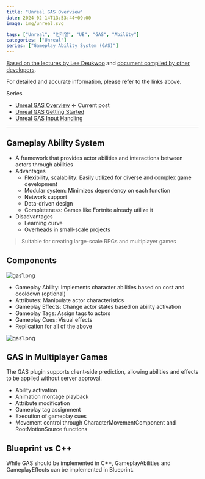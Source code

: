 ```yaml
---
title: "Unreal GAS Overview"
date: 2024-02-14T13:53:44+09:00
image: img/unreal.svg

tags: ["Unreal", "언리얼", "UE", "GAS", "Ability"]
categories: ["Unreal"]
series: ["Gameplay Ability System (GAS)"]
---
```


[Based on the lectures by Lee Deukwoo](https://www.inflearn.com/course/%EC%9D%B4%EB%93%9D%EC%9A%B0-%EC%96%B8%EB%A6%AC%EC%96%BC-%ED%94%84%EB%A1%9C%EA%B7%B8%EB%9E%98%EB%B0%8D-part-4)
and [document compiled by other developers](https://github.com/tranek/GASDocumentation).

For detailed and accurate information, please refer to the links above.

Series
- [Unreal GAS Overview](/p/unreal-gas-overview/) <- Current post
- [Unreal GAS Getting Started](/p/unreal-gas-getting-started/)
- [Unreal GAS Input Handling](../unreal-gas-input-handling/)

---------------

## Gameplay Ability System
- A framework that provides actor abilities and interactions between actors through abilities
- Advantages
  - Flexibility, scalability: Easily utilized for diverse and complex game development
  - Modular system: Minimizes dependency on each function
  - Network support
  - Data-driven design
  - Completeness: Games like Fortnite already utilize it
- Disadvantages
  - Learning curve
  - Overheads in small-scale projects

> Suitable for creating large-scale RPGs and multiplayer games

## Components

![gas1.png](img/post/gas/gas1.png)

- Gameplay Ability: Implements character abilities based on cost and cooldown (optional)
- Attributes: Manipulate actor characteristics
- Gameplay Effects: Change actor states based on ability activation
- Gameplay Tags: Assign tags to actors
- Gameplay Cues: Visual effects
- Replication for all of the above

![gas1.png](img/post/gas/gas2.png)

## GAS in Multiplayer Games
The GAS plugin supports client-side prediction, allowing abilities and effects to be applied without server approval.

- Ability activation
- Animation montage playback
- Attribute modification
- Gameplay tag assignment
- Execution of gameplay cues
- Movement control through CharacterMovementComponent and RootMotionSource functions

## Blueprint vs C++

While GAS should be implemented in C++, GameplayAbilities and GameplayEffects can be implemented in Blueprint.